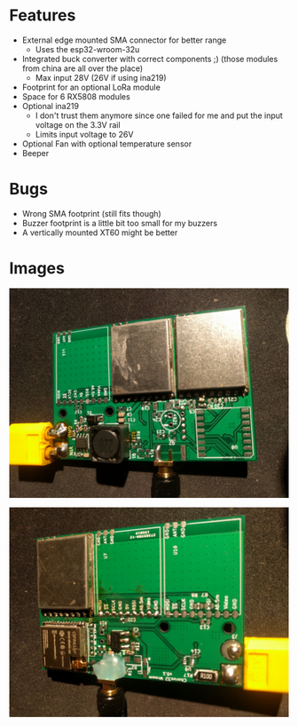 # Features
 - External edge mounted SMA connector for better range
   - Uses the esp32-wroom-32u
 - Integrated buck converter with correct components ;) (those modules from china are all over the place)
    - Max input 28V (26V if using ina219)
 - Footprint for an optional LoRa module
 - Space for 6 RX5808 modules
 - Optional ina219
    - I don't trust them anymore since one failed for me and put the input voltage on the 3.3V rail
    - Limits input voltage to 26V
 - Optional Fan with optional temperature sensor
 - Beeper

# Bugs
 - Wrong SMA footprint (still fits though)
 - Buzzer footprint is a little bit too small for my buzzers
 - A vertically mounted XT60 might be better

# Images

![PCB Side 1](img/pic_1.jpg)

![PCB Side 2](img/pic_2.jpg)
